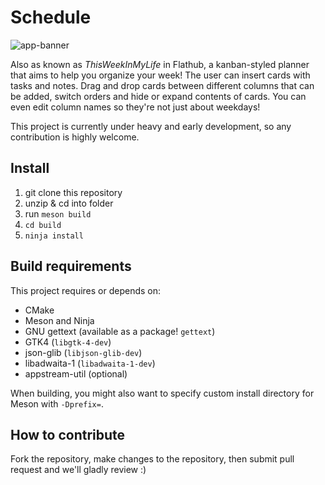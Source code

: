 # Schedule

 ![app-banner](https://user-images.githubusercontent.com/91388039/233837273-3a942cea-cdc4-48df-b595-cd2c6584d003.png)
 
Also as known as *ThisWeekInMyLife* in Flathub, a kanban-styled planner that aims to help you organize your week! The user can insert cards with tasks and notes. Drag and drop cards between different columns that can be added, switch orders and hide or expand contents of cards. You can even edit column names so they're not just about weekdays!  

This project is currently under heavy and early development, so any contribution is highly welcome.

## Install

1. git clone this repository
2. unzip & cd into folder
3. run ```meson build```
4. ```cd build```
5. ```ninja install```

## Build requirements

This project requires or depends on:

- CMake
- Meson and Ninja
- GNU gettext (available as a package! `gettext`)
- GTK4 (`libgtk-4-dev`)
- json-glib (`libjson-glib-dev`)
- libadwaita-1 (`libadwaita-1-dev`)
- appstream-util (optional)

When building, you might also want to specify custom install directory for Meson with `-Dprefix=`.

## How to contribute

Fork the repository, make changes to the repository, then submit pull request and we'll gladly review :)
